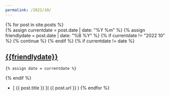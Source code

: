 ```yaml
---
permalink: /2022/10/
---
```

{% for post in site.posts %}  
  {% assign currentdate = post.date | date: "%Y %m" %}
  {% assign friendlydate = post.date | date: "%B %Y" %}
  {% if currentdate != "2022 10" %}
    {% continue %}
  {% endif %}
  {% if currentdate != date %}
## [{{friendlydate}}](.)
    {% assign date = currentdate %} 
  {% endif %}
  * [ {{ post.title }} ]( {{ post.url }} )
{% endfor %}
